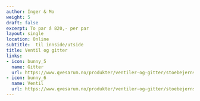 ```yaml
---
author: Inger & Mo
weight: 5
draft: false
excerpt: To par á 820,- per par 
layout: single
location: Online
subtitle:  til innside/utside 
title: Ventil og gitter
links:
- icon: bunny_5
  name: Gitter
  url: https://www.qvesarum.no/produkter/ventiler-og-gitter/stoebejernsventiler/ventilgitter-120-x-120-mm/
- icon: bunny_6
  name: Ventil
  url: https://www.qvesarum.no/produkter/ventiler-og-gitter/stoebejernsventiler/svingventil-110-mm-med-stuss/
---
```


